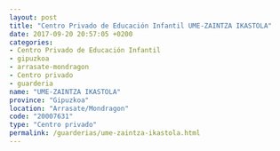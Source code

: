 ```yaml
---
layout: post
title: "Centro Privado de Educación Infantil UME-ZAINTZA IKASTOLA"
date: 2017-09-20 20:57:05 +0200
categories:
- Centro Privado de Educación Infantil
- gipuzkoa
- arrasate-mondragon
- Centro privado
- guarderia
name: "UME-ZAINTZA IKASTOLA"
province: "Gipuzkoa"
location: "Arrasate/Mondragon"
code: "20007631"
type: "Centro privado"
permalink: /guarderias/ume-zaintza-ikastola.html
---
```

